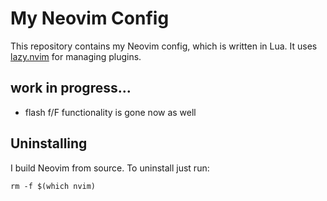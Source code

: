 # My Neovim Config
This repository contains my Neovim config, which is written in Lua. It uses [lazy.nvim](https://github.com/folke/lazy.nvim) for managing plugins.

## work in progress...

- flash f/F functionality is gone now as well

## Uninstalling

I build Neovim from source. To uninstall just run:

```
rm -f $(which nvim)
```
